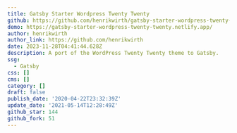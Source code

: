 ```yaml
---
title: Gatsby Starter Wordpress Twenty Twenty
github: https://github.com/henrikwirth/gatsby-starter-wordpress-twenty-twenty
demo: https://gatsby-starter-wordpress-twenty-twenty.netlify.app/
author: henrikwirth
author_link: https://github.com/henrikwirth
date: 2023-11-28T04:41:44.628Z
description: A port of the WordPress Twenty Twenty theme to Gatsby.
ssg:
  - Gatsby
css: []
cms: []
category: []
draft: false
publish_date: '2020-04-22T23:32:39Z'
update_date: '2021-05-14T12:28:49Z'
github_star: 144
github_fork: 51
---
```

